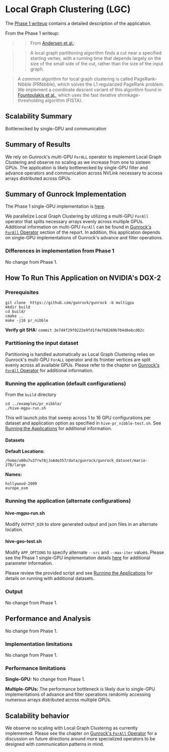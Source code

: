 # Local Graph Clustering (LGC)

The [Phase 1 writeup]((https://gunrock.github.io/docs/#/hive/hive_pr_nibble)) contains a detailed description of the application.

From the Phase 1 writeup:

>>From [Andersen et al.](https://projecteuclid.org/euclid.im/1243430567):

>> A local graph partitioning algorithm finds a cut near a specified starting vertex, with a running time that depends largely on the size of the small side of the cut, rather than the size of the input graph.

>A common algorithm for local graph clustering is called PageRank-Nibble (PRNibble), which solves the L1 regularized PageRank problem. We implement a coordinate descent variant of this algorithm found in [Fountoulakis et al.](https://arxiv.org/pdf/1602.01886.pdf), which uses the fast iterative shrinkage-thresholding algorithm (FISTA).

## Scalability Summary

Bottlenecked by single-GPU and communication

## Summary of Results

We rely on Gunrock's multi-GPU `ForALL` operator to implement Local Graph Clustering and observe no scaling as we increase from one to sixteen GPUs. The application is likely bottlenecked by single-GPU filter and advance operators and communication across NVLink necessary to access arrays distributed across GPUs.

## Summary of Gunrock Implementation

The Phase 1 single-GPU implementation is [here](https://gunrock.github.io/docs/#/hive/hive_pr_nibble).

We parallelize Local Graph Clustering by utilizing a multi-GPU `ForAll` operator that splits necessary arrays evenly across multiple GPUs. Additional information on multi-GPU `ForAll` can be found in [Gunrock's `ForAll` Operator](#gunrocks-forall-operator) section of the report. In addition, this application depends on single-GPU implementations of Gunrock's advance and filter operations.

### Differences in implementation from Phase 1

No change from Phase 1.

## How To Run This Application on NVIDIA's DGX-2

### Prerequisites
```
git clone  https://github.com/gunrock/gunrock -b multigpu
mkdir build
cd build/
cmake ..
make -j16 pr_nibble
```
**Verify git SHA:** `commit 3e7d4f29f0222e9fd1f4e768269b704d6ebcd02c`

### Partitioning the input dataset

Partitioning is handled automatically as Local Graph Clustering relies on Gunrock's multi-GPU `ForALL` operator and its frontier vertices are split evenly across all available GPUs. Please refer to the chapter on [Gunrock's `ForAll` Operator](#gunrocks-forall-operator) for additional information.

### Running the application (default configurations)

From the `build` directory

```
cd ../examples/pr_nibble/
./hive-mgpu-run.sh
```

This will launch jobs that sweep across 1 to 16 GPU configurations per dataset and application option as specified in `hive-pr_nibble-test.sh`.  See [Running the Applications](#running-the-applications) for additional information.


#### Datasets
**Default Locations:**

```
/home/u00u7u37rw7AjJoA4e357/data/gunrock/gunrock_dataset/mario-2TB/large
```

**Names:**

```
hollywood-2009
europe_osm
```

### Running the application (alternate configurations)

#### hive-mgpu-run.sh


Modify `OUTPUT_DIR` to store generated output and json files in an alternate location.

#### hive-geo-test.sh

Modify `APP_OPTIONS` to specify alternate `--src` and `--max-iter` values.  Please see the Phase 1 single-GPU implementation details [here](https://gunrock.github.io/docs/#/hive/hive_pr_nibble) for additional parameter information.

Please review the provided script and see [Running the Applications](#running-the-applications) for details on running with additional datasets.

### Output

No change from Phase 1.

## Performance and Analysis

No change from Phase 1.


### Implementation limitations

No change from Phase 1.

### Performance limitations

**Single-GPU:** No change from Phase 1.

**Multiple-GPUs:** The performance bottleneck is likely due to single-GPU implementations of advance and filter operations randomly accessing numerous arrays distributed across multiple GPUs.


## Scalability behavior

We observe no scaling with Local Graph Clustering as currently implemented. Please see the chapter on [Gunrock's `ForAll` Operator](#gunrocks-forall-operator) for a discussion on future directions around more specialized operators to be designed with communication patterns in mind.
